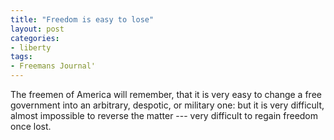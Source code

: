 ```yaml
---
title: "Freedom is easy to lose"
layout: post
categories:
- liberty
tags:
- Freemans Journal'
---
```


The freemen of America will remember, that it is very easy to change a free government into an arbitrary, despotic, or military one: but it is very difficult, almost impossible to reverse the matter --- very difficult to regain freedom once lost.